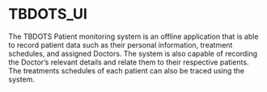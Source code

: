 # TBDOTS_UI
The TBDOTS Patient monitoring system is an offline application that is able to record patient data such as their personal information, treatment schedules, and assigned Doctors.  The system is also capable of recording the Doctor’s relevant details and relate them to their respective patients. The treatments schedules of each patient can also be traced using the system.
